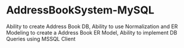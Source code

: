 # AddressBookSystem-MySQL
Ability to create Address Book DB, Ability to use Normalization and ER Modeling to create a  Address Book ER Model, Ability to implement DB Queries using MSSQL Client
